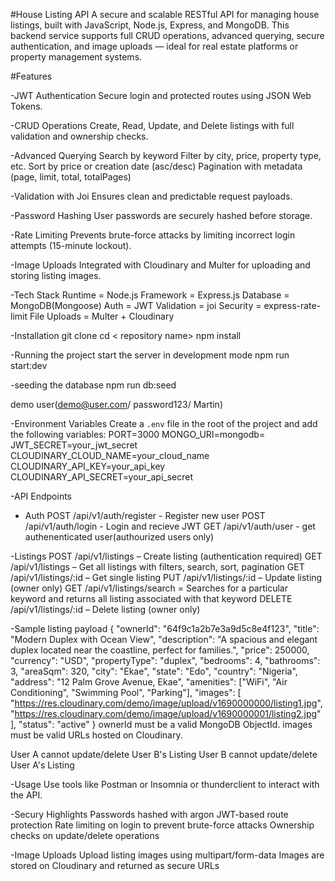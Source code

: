 #House Listing API
A secure and scalable RESTful API for managing house listings, built with JavaScript, Node.js, Express, and MongoDB.
This backend service supports full CRUD operations, advanced querying, secure authentication, and image uploads — ideal
for real estate platforms or property management systems.

#Features

-JWT Authentication Secure login and protected routes using JSON Web Tokens.

-CRUD Operations
Create, Read, Update, and Delete listings with full validation and ownership checks.

-Advanced Querying
Search by keyword
Filter by city, price, property type, etc.
Sort by price or creation date (asc/desc)
Pagination with metadata (page, limit, total, totalPages)

-Validation with Joi
Ensures clean and predictable request payloads.

-Password Hashing 
User passwords are securely hashed before storage.

-Rate Limiting
Prevents brute-force attacks by limiting incorrect login attempts (15-minute lockout).

-Image Uploads
Integrated with Cloudinary and Multer for uploading and storing listing images.

-Tech Stack
Runtime = Node.js
Framework = Express.js
Database = MongoDB(Mongoose)
Auth = JWT
Validation = joi
Security = express-rate-limit
File Uploads = Multer + Cloudinary

-Installation
git clone <repository url>
cd < repository name>
npm install

-Running the project 
start the server in development mode
npm run start:dev

-seeding the database 
npm run db:seed

demo user(demo@user.com/ password123/ Martin)

-Environment Variables
Create a `.env` file in the root of the project and add the following variables:
PORT=3000
MONGO_URI=mongodb=
JWT_SECRET=your_jwt_secret
CLOUDINARY_CLOUD_NAME=your_cloud_name
CLOUDINARY_API_KEY=your_api_key
CLOUDINARY_API_SECRET=your_api_secret

-API Endpoints
- Auth
  POST /api/v1/auth/register - Register new user
  POST /api/v1/auth/login - Login and recieve JWT
  GET /api/v1/auth/user - get authenenticated user(authourized users only)

-Listings
POST /api/v1/listings – Create listing (authentication required)
GET /api/v1/listings – Get all listings with filters, search, sort, pagination
GET /api/v1/listings/:id – Get single listing
PUT /api/v1/listings/:id – Update listing (owner only)
GET /api/v1/listings/search = Searches for a particular keyword and returns all
listing associated with that keyword
DELETE /api/v1/listings/:id – Delete listing (owner only)

-Sample listing payload
{
  "ownerId": "64f9c1a2b7e3a9d5c8e4f123",
  "title": "Modern Duplex with Ocean View",
  "description": "A spacious and elegant duplex located near the coastline, perfect for families.",
  "price": 250000,
  "currency": "USD",
  "propertyType": "duplex",
  "bedrooms": 4,
  "bathrooms": 3,
  "areaSqm": 320,
  "city": "Ekae",
  "state": "Edo",
  "country": "Nigeria",
  "address": "12 Palm Grove Avenue, Ekae",
  "amenities": ["WiFi", "Air Conditioning", "Swimming Pool", "Parking"],
  "images": [
    "https://res.cloudinary.com/demo/image/upload/v1690000000/listing1.jpg",
    "https://res.cloudinary.com/demo/image/upload/v1690000001/listing2.jpg"
  ],
  "status": "active"
}
ownerId must be a valid MongoDB ObjectId. 
images must be valid URLs hosted on Cloudinary.

User A cannot update/delete User B's Listing
User B cannot update/delete User A's Listing

-Usage
Use tools like Postman or Insomnia or thunderclient to interact with the API. 

-Secury Highlights
Passwords hashed with argon
JWT-based route protection
Rate limiting on login to prevent brute-force attacks
Ownership checks on update/delete operations

-Image Uploads
Upload listing images using multipart/form-data
Images are stored on Cloudinary and returned as secure URLs
